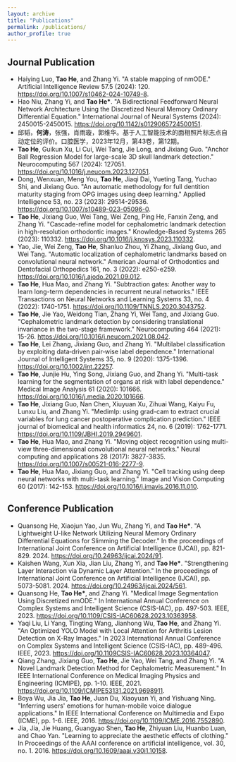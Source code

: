 ```yaml
---
layout: archive
title: "Publications"
permalink: /publications/
author_profile: true
---
```

## Journal Publication
- Haiying Luo, **Tao He**, and Zhang Yi. "A stable mapping of nmODE." Artificial Intelligence Review 57.5 (2024): 120. https://doi.org/10.1007/s10462-024-10749-8.
- Hao Niu, Zhang Yi, and **Tao He\***. "A Bidirectional Feedforward Neural Network Architecture Using the Discretized Neural Memory Ordinary Differential Equation." International Journal of Neural Systems (2024): 2450015-2450015. https://doi.org/10.1142/s0129065724500151.
- 邱韬，**何涛**，张强，肖雨璇，郭维华。基于人工智能技术的面相照片标志点自动定位的评价。口腔医学，2023年12月，第43卷，第12期。
- **Tao He**, Guikun Xu, Li Cui, Wei Tang, Jie Long, and Jixiang Guo. "Anchor Ball Regression Model for large-scale 3D skull landmark detection." Neurocomputing 567 (2024): 127051. https://doi.org/10.1016/j.neucom.2023.127051.
- Dong, Wenxuan, Meng You, **Tao He**, Jiaqi Dai, Yueting Tang, Yuchao Shi, and Jixiang Guo. "An automatic methodology for full dentition maturity staging from OPG images using deep learning." Applied Intelligence 53, no. 23 (2023): 29514-29536. https://doi.org/10.1007/s10489-023-05096-0.
- **Tao He**, Jixiang Guo, Wei Tang, Wei Zeng, Ping He, Fanxin Zeng, and Zhang Yi. "Cascade-refine model for cephalometric landmark detection in high-resolution orthodontic images." Knowledge-Based Systems 265 (2023): 110332. https://doi.org/10.1016/j.knosys.2023.110332.
- Yao, Jie, Wei Zeng, **Tao He**, Shanluo Zhou, Yi Zhang, Jixiang Guo, and Wei Tang. "Automatic localization of cephalometric landmarks based on convolutional neural network." American Journal of Orthodontics and Dentofacial Orthopedics 161, no. 3 (2022): e250-e259. https://doi.org/10.1016/j.ajodo.2021.09.012.
- **Tao He**, Hua Mao, and Zhang Yi. "Subtraction gates: Another way to learn long-term dependencies in recurrent neural networks." IEEE Transactions on Neural Networks and Learning Systems 33, no. 4 (2022): 1740-1751. https://doi.org/10.1109/TNNLS.2020.3043752.
- **Tao He**, Jie Yao, Weidong Tian, Zhang Yi, Wei Tang, and Jixiang Guo. "Cephalometric landmark detection by considering translational invariance in the two-stage framework." Neurocomputing 464 (2021): 15-26. https://doi.org/10.1016/j.neucom.2021.08.042.
- **Tao He**, Lei Zhang, Jixiang Guo, and Zhang Yi. "Multilabel classification by exploiting data‐driven pair‐wise label dependence." International Journal of Intelligent Systems 35, no. 9 (2020): 1375-1396.  https://doi.org/10.1002/int.22257.
- **Tao He**, Junjie Hu, Ying Song, Jixiang Guo, and Zhang Yi. "Multi-task learning for the segmentation of organs at risk with label dependence." Medical Image Analysis 61 (2020): 101666. https://doi.org/10.1016/j.media.2020.101666.
- **Tao He**, Jixiang Guo, Nan Chen, Xiuyuan Xu, Zihuai Wang, Kaiyu Fu, Lunxu Liu, and Zhang Yi. "Medimlp: using grad-cam to extract crucial variables for lung cancer postoperative complication prediction." IEEE journal of biomedical and health informatics 24, no. 6 (2019): 1762-1771. https://doi.org/10.1109/JBHI.2019.2949601.
- **Tao He**, Hua Mao, and Zhang Yi. "Moving object recognition using multi-view three-dimensional convolutional neural networks." Neural computing and applications 28 (2017): 3827-3835. https://doi.org/10.1007/s00521-016-2277-9.
- **Tao He**, Hua Mao, Jixiang Guo, and Zhang Yi. "Cell tracking using deep neural networks with multi-task learning." Image and Vision Computing 60 (2017): 142-153. https://doi.org/10.1016/j.imavis.2016.11.010.

## Conference Publication
- Quansong He, Xiaojun Yao, Jun Wu,  Zhang Yi, and **Tao He\***. "A Lightweight U-like Network Utilizing Neural Memory Ordinary Differential Equations for Slimming the Decoder." In the proceedings of International Joint Conference on Artificial Intelligence (IJCAI), pp. 821-829. 2024. https://doi.org/10.24963/ijcai.2024/91.
- Kaishen Wang, Xun Xia, Jian Liu, Zhang Yi, and **Tao He\***. "Strengthening Layer Interaction via Dynamic Layer Attention." In the proceedings of International Joint Conference on Artificial Intelligence (IJCAI), pp. 5073-5081. 2024. https://doi.org/10.24963/ijcai.2024/561.
- Quansong He, **Tao He\***, and Zhang Yi. "Medical Image Segmentation Using Discretized nmODE." In International Annual Conference on Complex Systems and Intelligent Science (CSIS-IAC), pp. 497-503. IEEE, 2023. https://doi.org/10.1109/CSIS-IAC60628.2023.10363958.
- Yaqi Liu, Li Yang, Tingting Wang, Jianhong Wu, **Tao He**, and Zhang Yi. "An Optimized YOLO Model with Local Attention for Arthritis Lesion Detection on X-Ray Images." In 2023 International Annual Conference on Complex Systems and Intelligent Science (CSIS-IAC), pp. 489-496. IEEE, 2023. https://doi.org/10.1109CSIS-IAC60628.2023.10364047.
- Qiang Zhang, Jixiang Guo, **Tao He**, Jie Yao, Wei Tang, and Zhang Yi. "A Novel Landmark Detection Method for Cephalometric Measurement." In IEEE International Conference on Medical Imaging Physics and Engineering (ICMIPE), pp. 1-10. IEEE, 2021. https://doi.org/10.1109/ICMIPE53131.2021.9698911.
- Boya Wu, Jia Jia, **Tao He**, Juan Du, Xiaoyuan Yi, and Yishuang Ning. "Inferring users' emotions for human-mobile voice dialogue applications." In IEEE International Conference on Multimedia and Expo (ICME), pp. 1-6. IEEE, 2016. https://doi.org/10.1109/ICME.2016.7552890. 
- Jia, Jia, Jie Huang, Guangyao Shen, **Tao He**, Zhiyuan Liu, Huanbo Luan, and Chao Yan. "Learning to appreciate the aesthetic effects of clothing." In Proceedings of the AAAI conference on artificial intelligence, vol. 30, no. 1. 2016. https://doi.org/10.1609/aaai.v30i1.10158.
